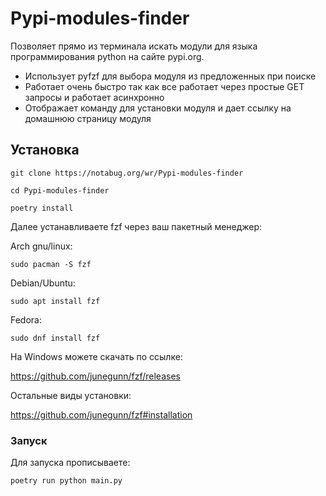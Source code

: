 # Pypi-modules-finder

Позволяет прямо из терминала искать модули для языка программирования python на сайте pypi.org.

* Использует pyfzf для выбора модуля из предложенных при поиске
* Работает очень быстро так как все работает через простые GET запросы и работает асинхронно
* Отображает команду для установки модуля и дает ссылку на домашнюю страницу модуля

## Установка

```
git clone https://notabug.org/wr/Pypi-modules-finder
```
```
cd Pypi-modules-finder
```
```
poetry install
```

Далее устанавливаете fzf через ваш пакетный менеджер:

Arch gnu/linux:
```
sudo pacman -S fzf
```

Debian/Ubuntu:
```
sudo apt install fzf
```

Fedora:
```
sudo dnf install fzf
```

На Windows можете скачать по ссылке:

https://github.com/junegunn/fzf/releases

Остальные виды установки:

https://github.com/junegunn/fzf#installation


### Запуск

Для запуска прописываете:

```
poetry run python main.py
```
